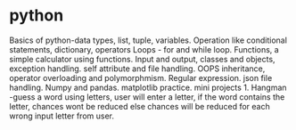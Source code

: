 # python
Basics of python-data types, list, tuple, variables.
Operation like conditional statements, dictionary, operators
Loops - for and while loop.
Functions, a simple calculator using functions.
Input and output, classes and objects, exception handling.
self attribute and file handling.
OOPS inheritance, operator overloading and polymorphmism.
Regular expression.
json file handling.
Numpy and pandas.
matplotlib practice.
mini projects 1. Hangman -guess a word using letters, user will enter a letter, if the word contains the letter, chances wont be reduced else chances will be reduced for each wrong input letter from user.


